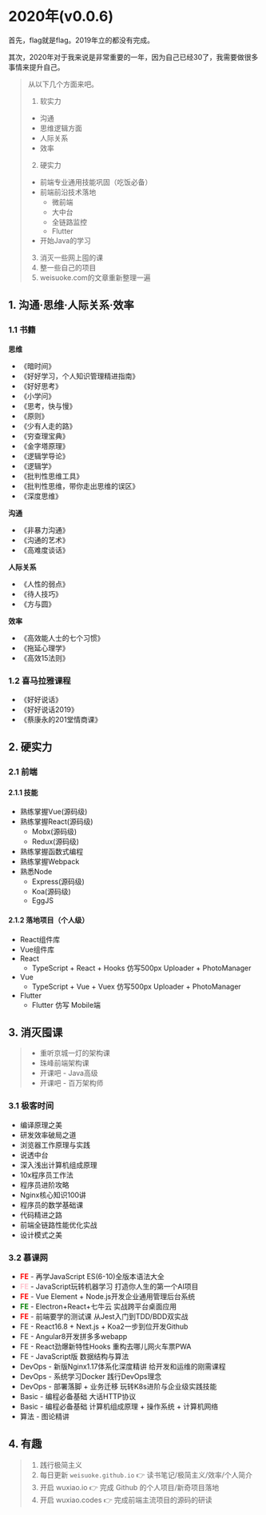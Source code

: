 # 2020年(v0.0.6)

首先，flag就是flag。2019年立的都没有完成。

其次，2020年对于我来说是非常重要的一年，因为自己已经30了，我需要做很多事情来提升自己。

> 从以下几个方面来吧。
> 
> 1. 软实力
>   - 沟通
>   - 思维逻辑方面
>   - 人际关系
>   - 效率
> 2. 硬实力
>   - 前端专业通用技能巩固（吃饭必备）
>   - 前端前沿技术落地
>     - 微前端
>     - 大中台
>     - 全链路监控
>     - Flutter
>   - 开始Java的学习
> 3. 消灭一些网上囤的课
> 4. 整一些自己的项目
> 5. weisuoke.com的文章重新整理一遍


## 1. 沟通·思维·人际关系·效率

### 1.1 书籍

**思维**
- 《暗时间》
- 《好好学习，个人知识管理精进指南》
- 《好好思考》
- 《小学问》
- 《思考，快与慢》
- 《原则》
- 《少有人走的路》
- 《穷查理宝典》
- 《金字塔原理》
- 《逻辑学导论》
- 《逻辑学》
- 《批判性思维工具》
- 《批判性思维，带你走出思维的误区》
- 《深度思维》

**沟通**
- 《非暴力沟通》
- 《沟通的艺术》
- 《高难度谈话》

**人际关系**
- 《人性的弱点》
- 《待人技巧》
- 《方与圆》

**效率**
- 《高效能人士的七个习惯》
- 《拖延心理学》
- 《高效15法则》

### 1.2 喜马拉雅课程

- 《好好说话》
- 《好好说话2019》
- 《蔡康永的201堂情商课》

## 2. 硬实力

### 2.1 前端

#### 2.1.1 技能
- 熟练掌握Vue(源码级)
- 熟练掌握React(源码级)
  - Mobx(源码级)
  - Redux(源码级)
- 熟练掌握函数式编程
- 熟练掌握Webpack
- 熟悉Node
  - Express(源码级)
  - Koa(源码级)
  - EggJS

#### 2.1.2 落地项目（个人级）

- React组件库
- Vue组件库
- React
  - TypeScript + React + Hooks 仿写500px Uploader + PhotoManager
- Vue
  - TypeScript + Vue + Vuex 仿写500px Uploader + PhotoManager
- Flutter
  - Flutter 仿写 Mobile端

## 3. 消灭囤课

> - 重听京城一灯的架构课
> - 珠峰前端架构课
> - 开课吧 - Java高级
> - 开课吧 - 百万架构师

### 3.1 极客时间

- 编译原理之美
- 研发效率破局之道
- 浏览器工作原理与实践
- 说透中台
- 深入浅出计算机组成原理
- 10x程序员工作法
- 程序员进阶攻略
- Nginx核心知识100讲
- 程序员的数学基础课
- 代码精进之路
- 前端全链路性能优化实战
- 设计模式之美

### 3.2 慕课网

- <span style="color: red;">**FE**</span> - 再学JavaScript ES(6-10)全版本语法大全
- <span style="color: pink;">**FE**</span> - JavaScript玩转机器学习 打造你人生的第一个AI项目
- <span style="color: red;">**FE**</span> - Vue Element + Node.js开发企业通用管理后台系统
- <span style="color: green;">**FE**</span> - Electron+React+七牛云 实战跨平台桌面应用
- <span style="color: red;">**FE**</span> - 前端要学的测试课 从Jest入门到TDD/BDD双实战
- FE - React16.8 + Next.js + Koa2一步到位开发Github
- FE - Angular8开发拼多多webapp
- FE - React劲爆新特性Hooks 重构去哪儿网火车票PWA
- FE - JavaScript版 数据结构与算法
- DevOps - 新版Nginx1.17体系化深度精讲 给开发和运维的刚需课程
- DevOps - 系统学习Docker 践行DevOps理念
- DevOps - 部署落脚 + 业务迁移 玩转K8s进阶与企业级实践技能
- Basic - 编程必备基础 大话HTTP协议
- Basic - 编程必备基础 计算机组成原理 + 操作系统 + 计算机网络
- 算法 - 图论精讲


## 4. 有趣

> 1. 践行极简主义
> 2. 每日更新 `weisuoke.github.io` 👉 读书笔记/极简主义/效率/个人简介
> 3. 开启 wuxiao.io 👉 完成 Github 的个人项目/新奇项目落地
> 4. 开启 wuxiao.codes  👉 完成前端主流项目的源码的研读